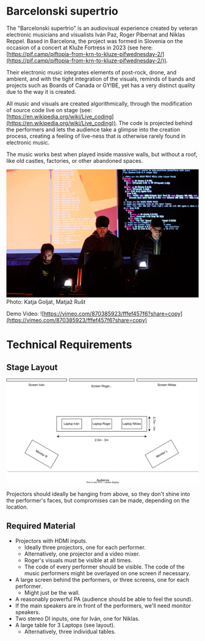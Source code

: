 # Barcelonski supertrio

The "Barcelonski supertrio" is an audiovisual experience created by veteran electronic musicians and visualists Iván Paz, Roger Pibernat and Niklas Reppel.
Based in Barcelona, the project was formed in Slovenia on the occasion of a concert at Kluže Fortress in 2023 (see here: [https://pif.camp/piftopia-from-krn-to-kluze-pifwednesday-2/](https://pif.camp/piftopia-from-krn-to-kluze-pifwednesday-2/)). 

Their electronic music integrates elements of post-rock, drone, and ambient, and with the tight integration of the visuals, reminds of 
bands and projects such as Boards of Canada or GY!BE, yet has a very distinct quality due to the way it is created.

All music and visuals are created algorithmically, through the modification of source code live on stage (see: [https://en.wikipedia.org/wiki/Live_coding](https://en.wikipedia.org/wiki/Live_coding)). The code is projected behind the 
performers and lets the audience take a glimpse into the creation process, creating a feeling of live-ness that is otherwise rarely found in 
electronic music.

The music works best when played inside massive walls, but without a roof, like old castles, factories, or other abandoned spaces.

![supertrio_small.jpg](supertrio_small.jpg)
Photo: Katja Goljat, Matjaž Rušt

Demo Video: ![https://vimeo.com/870385923/fffef457f6?share=copy](https://vimeo.com/870385923/fffef457f6?share=copy)

# Technical Requirements 

## Stage Layout
![stage_layout.svg](stage_layout.svg)

Projectors should ideally be hanging from above, so they don't shine into the performer's faces, but compromises can be made, depending on the location.

## Required Material

- Projectors with HDMI inputs.
  - Ideally three projectors, one for each performer. 
  - Alternatively, one projector and a video mixer.
  - Roger's visuals must be visible at all times.
  - The code of every performer should be visible. The code of the music performers might be overlayed on one screen if necessary.
- A large screen behind the performers, or three screens, one for each performer.
  - Might just be the wall.   
- A reasonably powerful PA (audience should be able to feel the sound).
- If the main speakers are in front of the performers, we'll need monitor speakers.
- Two stereo DI inputs, one for Iván, one for Niklas.
- A large table for 3 Laptops (see layout).
  - Alternatively, three individual tables.
